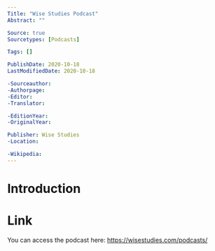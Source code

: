 ```yaml
---
Title: "Wise Studies Podcast"
Abstract: ""

Source: true
Sourcetypes: [Podcasts]

Tags: []

PublishDate: 2020-10-18
LastModifiedDate: 2020-10-18

-Sourceauthor:
-Authorpage:
-Editor:
-Translator:

-EditionYear:
-OriginalYear:

Publisher: Wise Studies
-Location:

-Wikipedia:
---
```

# Introduction

# Link
You can access the podcast here: https://wisestudies.com/podcasts/